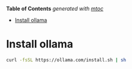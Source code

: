 <!-- START OF TOC !DO NOT EDIT THIS CONTENT MANUALLY-->
**Table of Contents**  *generated with [mtoc](https://github.com/containerscrew/mtoc)*
- [Install ollama](#install-ollama)
<!-- END OF TOC -->
# Install ollama

```bash
curl -fsSL https://ollama.com/install.sh | sh
```
